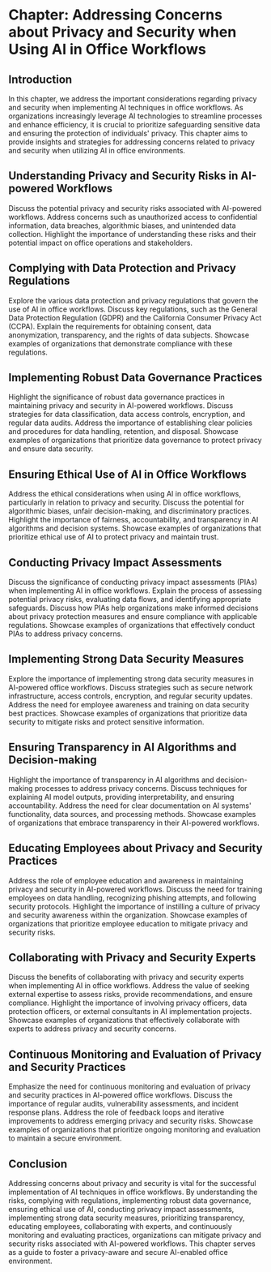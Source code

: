 Chapter: Addressing Concerns about Privacy and Security when Using AI in Office Workflows
=========================================================================================

Introduction
------------

In this chapter, we address the important considerations regarding privacy and security when implementing AI techniques in office workflows. As organizations increasingly leverage AI technologies to streamline processes and enhance efficiency, it is crucial to prioritize safeguarding sensitive data and ensuring the protection of individuals' privacy. This chapter aims to provide insights and strategies for addressing concerns related to privacy and security when utilizing AI in office environments.

Understanding Privacy and Security Risks in AI-powered Workflows
----------------------------------------------------------------

Discuss the potential privacy and security risks associated with AI-powered workflows. Address concerns such as unauthorized access to confidential information, data breaches, algorithmic biases, and unintended data collection. Highlight the importance of understanding these risks and their potential impact on office operations and stakeholders.

Complying with Data Protection and Privacy Regulations
------------------------------------------------------

Explore the various data protection and privacy regulations that govern the use of AI in office workflows. Discuss key regulations, such as the General Data Protection Regulation (GDPR) and the California Consumer Privacy Act (CCPA). Explain the requirements for obtaining consent, data anonymization, transparency, and the rights of data subjects. Showcase examples of organizations that demonstrate compliance with these regulations.

Implementing Robust Data Governance Practices
---------------------------------------------

Highlight the significance of robust data governance practices in maintaining privacy and security in AI-powered workflows. Discuss strategies for data classification, data access controls, encryption, and regular data audits. Address the importance of establishing clear policies and procedures for data handling, retention, and disposal. Showcase examples of organizations that prioritize data governance to protect privacy and ensure data security.

Ensuring Ethical Use of AI in Office Workflows
----------------------------------------------

Address the ethical considerations when using AI in office workflows, particularly in relation to privacy and security. Discuss the potential for algorithmic biases, unfair decision-making, and discriminatory practices. Highlight the importance of fairness, accountability, and transparency in AI algorithms and decision systems. Showcase examples of organizations that prioritize ethical use of AI to protect privacy and maintain trust.

Conducting Privacy Impact Assessments
-------------------------------------

Discuss the significance of conducting privacy impact assessments (PIAs) when implementing AI in office workflows. Explain the process of assessing potential privacy risks, evaluating data flows, and identifying appropriate safeguards. Discuss how PIAs help organizations make informed decisions about privacy protection measures and ensure compliance with applicable regulations. Showcase examples of organizations that effectively conduct PIAs to address privacy concerns.

Implementing Strong Data Security Measures
------------------------------------------

Explore the importance of implementing strong data security measures in AI-powered office workflows. Discuss strategies such as secure network infrastructure, access controls, encryption, and regular security updates. Address the need for employee awareness and training on data security best practices. Showcase examples of organizations that prioritize data security to mitigate risks and protect sensitive information.

Ensuring Transparency in AI Algorithms and Decision-making
----------------------------------------------------------

Highlight the importance of transparency in AI algorithms and decision-making processes to address privacy concerns. Discuss techniques for explaining AI model outputs, providing interpretability, and ensuring accountability. Address the need for clear documentation on AI systems' functionality, data sources, and processing methods. Showcase examples of organizations that embrace transparency in their AI-powered workflows.

Educating Employees about Privacy and Security Practices
--------------------------------------------------------

Address the role of employee education and awareness in maintaining privacy and security in AI-powered workflows. Discuss the need for training employees on data handling, recognizing phishing attempts, and following security protocols. Highlight the importance of instilling a culture of privacy and security awareness within the organization. Showcase examples of organizations that prioritize employee education to mitigate privacy and security risks.

Collaborating with Privacy and Security Experts
-----------------------------------------------

Discuss the benefits of collaborating with privacy and security experts when implementing AI in office workflows. Address the value of seeking external expertise to assess risks, provide recommendations, and ensure compliance. Highlight the importance of involving privacy officers, data protection officers, or external consultants in AI implementation projects. Showcase examples of organizations that effectively collaborate with experts to address privacy and security concerns.

Continuous Monitoring and Evaluation of Privacy and Security Practices
----------------------------------------------------------------------

Emphasize the need for continuous monitoring and evaluation of privacy and security practices in AI-powered office workflows. Discuss the importance of regular audits, vulnerability assessments, and incident response plans. Address the role of feedback loops and iterative improvements to address emerging privacy and security risks. Showcase examples of organizations that prioritize ongoing monitoring and evaluation to maintain a secure environment.

Conclusion
----------

Addressing concerns about privacy and security is vital for the successful implementation of AI techniques in office workflows. By understanding the risks, complying with regulations, implementing robust data governance, ensuring ethical use of AI, conducting privacy impact assessments, implementing strong data security measures, prioritizing transparency, educating employees, collaborating with experts, and continuously monitoring and evaluating practices, organizations can mitigate privacy and security risks associated with AI-powered workflows. This chapter serves as a guide to foster a privacy-aware and secure AI-enabled office environment.
